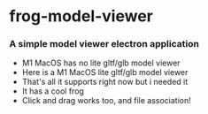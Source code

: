 # frog-model-viewer
### A simple model viewer electron application
- M1 MacOS has no lite gltf/glb model viewer
- Here is a M1 MacOS lite gltf/glb model viewer
- That's all it supports right now but i needed it
- It has a cool frog
- Click and drag works too, and file association!
